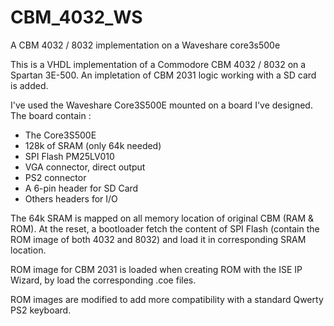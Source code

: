 # CBM_4032_WS
A CBM 4032 / 8032 implementation on a Waveshare core3s500e

This is a VHDL implementation of a Commodore CBM 4032 / 8032 on a Spartan 3E-500. An impletation of CBM 2031 logic working with a SD card is added.

I've used the Waveshare Core3S500E mounted on a board I've designed. The board contain :
- The Core3S500E
- 128k of SRAM (only 64k needed)
- SPI Flash PM25LV010
- VGA connector, direct output
- PS2 connector
- A 6-pin header for SD Card
- Others headers for I/O

The 64k SRAM is mapped on all memory location of original CBM (RAM & ROM). At the reset, a bootloader fetch the content of SPI Flash (contain the ROM image of both 4032 and 8032) and load it in corresponding SRAM location.

ROM image for CBM 2031 is loaded when creating ROM with the ISE IP Wizard, by load the corresponding .coe files.

ROM images are modified to add more compatibility with a standard Qwerty PS2 keyboard.
